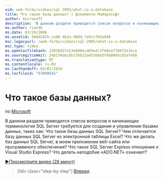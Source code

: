 ```yaml
---
uid: web-forms/videos/sql-2005/what-is-a-database
title: Что такое базы данных? | Документы Майкрософт
author: microsoft
description: 'В данном разделе приводится список вопросов и начинающих терминология SQL Server требуется для создания и управления базами данных, таких как: Что такое базы данных SQL Server? Как...'
ms.author: riande
ms.date: 03/29/2006
ms.assetid: 560d2455-ce08-4b2a-900d-7e9ccf82e048
msc.legacyurl: /web-forms/videos/sql-2005/what-is-a-database
msc.type: video
ms.openlocfilehash: 23038d2fa13e888ecdd3edc3fb0ea7f8072e1bce
ms.sourcegitcommit: 24b1f6decbb17bb22a45166e5fdb0845c65af498
ms.translationtype: MT
ms.contentlocale: ru-RU
ms.lasthandoff: 03/01/2019
ms.locfileid: "57049541"
---
```

<a name="what-is-a-database"></a>Что такое базы данных?
====================
по [Microsoft](https://github.com/microsoft)

В данном разделе приводится список вопросов и начинающих терминология SQL Server требуется для создания и управления базами данных, таких как: Что такое базы данных SQL Server? Чем отличается базу данных SQL Server из электронной таблицы Excel? Что же делать баз данных SQL Server, в моем приложении веб-сайта или программного обеспечения? Что такое SQL Server Express отношение к Visual Studio Express? Что делать наподобие «ADO.NET» означает?

[&#9654;Просмотрите видео (28 минут)](https://channel9.msdn.com/Blogs/ASP-NET-Site-Videos/what-is-a-database)

> [!div class="step-by-step"]
> [Вперед](understanding-database-tables-and-records.md)
